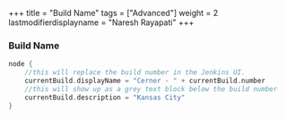 +++
title = "Build Name"
tags = ["Advanced"]
weight = 2
lastmodifierdisplayname = "Naresh Rayapati"
+++

### Build Name

```groovy
node {
    //this will replace the build number in the Jenkins UI.
    currentBuild.displayName = "Cerner - " + currentBuild.number
    //this will show up as a grey text block below the build number
    currentBuild.description = "Kansas City"
}
```